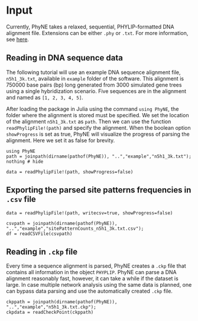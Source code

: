 # Input

Currently, PhyNE takes a relaxed, sequential, PHYLIP-formatted DNA alignment file. Extensions can be either `.phy` or `.txt`. For more information, see [here](https://en.wikipedia.org/wiki/PHYLIP). 

## Reading in DNA sequence data
The following tutorial will use an example DNA sequence alignment file, `n5h1_3k.txt`, available in `example` folder of the software. This alignment is 750000 base pairs (bp) long generated from 3000 simulated gene trees using a single hybridization scenario. Five sequences are in the alignment and named as `[1, 2, 3, 4, 5]`. 

After loading the package in Julia using the command `using PhyNE`, the folder where the alignment is stored must be specified. We set the location of the alignment `n5h1_3k.txt` as `path`. Then we can use the function `readPhylipFile!(path)` and specify the alignment. When the boolean option `showProgress` is set as true, PhyNE will visualize the progress of parsing the alignment. Here we set it as false for brevity.

```@example input
using PhyNE
path = joinpath(dirname(pathof(PhyNE)), "..","example","n5h1_3k.txt");
nothing # hide
```
```@repl input
data = readPhylipFile!(path, showProgress=false)
```

## Exporting the parsed site patterns frequencies in `.csv` file
```@repl input
data = readPhylipFile!(path, writecsv=true, showProgress=false)
```
```@repl input
csvpath = joinpath(dirname(pathof(PhyNE)), "..","example","sitePatternCounts_n5h1_3k.txt.csv");
df = readCSVFile(csvpath)
```

## Reading in `.ckp` file
Every time a sequence alignment is parsed, PhyNE creates a `.ckp` file that contains all information in the object `PHYPLIP`. PhyNE can parse a DNA alignment reasonably fast, however, it can take a while if the dataset is large. In case multiple network analysis using the same data is planned, one can bypass data parsing and use the automatically created `.ckp` file. 
```@repl input
ckppath = joinpath(dirname(pathof(PhyNE)), "..","example","n5h1_3k.txt.ckp");
ckpdata = readCheckPoint(ckppath)
```

